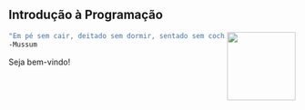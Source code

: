 ## Introdução à Programação

<img src="https://i.pinimg.com/736x/8c/41/01/8c41013f6ce7ae67cb443c631ffca99c.jpg" width="120" align="right"> </a>

```bash
"Em pé sem cair, deitado sem dormir, sentado sem cochilar e fazendo pose."
-Mussum
```

Seja bem-vindo!
